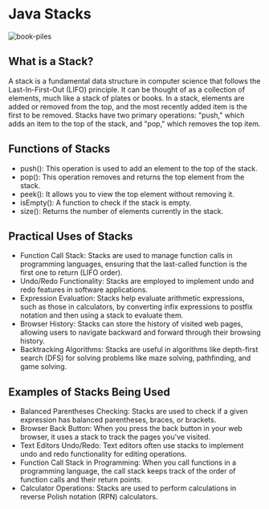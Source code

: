 # Java Stacks

![book-piles](https://github.com/albrran/Java-Stacks/assets/120284166/b4ccd439-9976-4f02-ac7f-61de8fd44972)

<body>
    <h2>What is a Stack?</h2>
    <p>
        A stack is a fundamental data structure in computer science that follows the Last-In-First-Out (LIFO) principle. It can be thought of as a collection of elements, much like a stack of plates or books. In a stack, elements are added or removed from the top, and the most recently added item is the first to be removed. Stacks have two primary operations: "push," which adds an item to the top of the stack, and "pop," which removes the top item.
    </p>
    <h2>Functions of Stacks</h2>
    <ul>
        <li>push(): This operation is used to add an element to the top of the stack.</li>
        <li>pop(): This operation removes and returns the top element from the stack.</li>
        <li>peek(): It allows you to view the top element without removing it.</li>
        <li>isEmpty(): A function to check if the stack is empty.</li>
        <li>size(): Returns the number of elements currently in the stack.</li>
    </ul>
    <h2>Practical Uses of Stacks</h2>
    <ul>
        <li>Function Call Stack: Stacks are used to manage function calls in programming languages, ensuring that the last-called function is the first one to return (LIFO order).</li>
        <li>Undo/Redo Functionality: Stacks are employed to implement undo and redo features in software applications.</li>
        <li>Expression Evaluation: Stacks help evaluate arithmetic expressions, such as those in calculators, by converting infix expressions to postfix notation and then using a stack to evaluate them.</li>
        <li>Browser History: Stacks can store the history of visited web pages, allowing users to navigate backward and forward through their browsing history.</li>
        <li>Backtracking Algorithms: Stacks are useful in algorithms like depth-first search (DFS) for solving problems like maze solving, pathfinding, and game solving.</li>
    </ul>
    <h2>Examples of Stacks Being Used</h2>
    <ul>
        <li>Balanced Parentheses Checking: Stacks are used to check if a given expression has balanced parentheses, braces, or brackets.</li>
        <li>Browser Back Button: When you press the back button in your web browser, it uses a stack to track the pages you've visited.</li>
        <li>Text Editors Undo/Redo: Text editors often use stacks to implement undo and redo functionality for editing operations.</li>
        <li>Function Call Stack in Programming: When you call functions in a programming language, the call stack keeps track of the order of function calls and their return points.</li>
        <li>Calculator Operations: Stacks are used to perform calculations in reverse Polish notation (RPN) calculators.</li>
    </ul>
</body>

